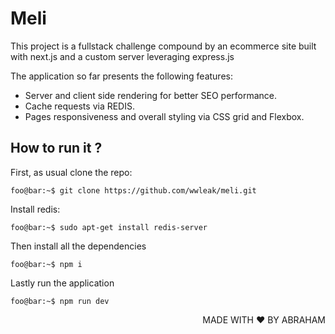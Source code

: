 # Meli

This project is a fullstack challenge compound by an ecommerce site built with next.js and a custom server leveraging express.js

The application so far presents the following features:

<ul>
<li>Server and client side rendering for better SEO performance.</li>
<li>Cache requests via REDIS.</li>
<li>Pages responsiveness and overall styling via CSS grid and Flexbox.</li>
</ul>

## How to run it ?

First, as usual clone the repo:

```console
foo@bar:~$ git clone https://github.com/wwleak/meli.git
```
Install redis:

```
foo@bar:~$ sudo apt-get install redis-server
```

Then install all the dependencies

```console
foo@bar:~$ npm i
```
Lastly run the application

```console
foo@bar:~$ npm run dev
```

<p align="right">MADE WITH ❤ BY ABRAHAM</p>

